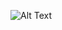


![Alt Text](https://github.com/edrisselminiar/react-todo-list-app/assets/105281567/822c6bf4-fb28-4d09-8118-80788583eced)


 
 
